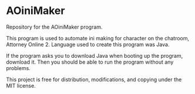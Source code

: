 # AOiniMaker
 Repository for the AOiniMaker program.

This program is used to automate ini making for character on the chatroom, Attorney Online 2. Language used to create this program was Java.

If the program asks you to download Java when booting up the program, download it. Then you should be able to run the program without any problems.

This project is free for distribution, modifications, and copying under the MIT license.